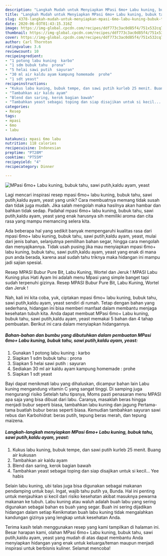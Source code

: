 ```yaml
---
description: "Langkah Mudah untuk Menyiapkan MPasi 6mo+ Labu kuning, bubuk tahu, sawi putih,kaldu ayam, yeast Anti Gagal"
title: "Langkah Mudah untuk Menyiapkan MPasi 6mo+ Labu kuning, bubuk tahu, sawi putih,kaldu ayam, yeast Anti Gagal"
slug: 4378-langkah-mudah-untuk-menyiapkan-mpasi-6mo-labu-kuning-bubuk-tahu-sawi-putih-kaldu-ayam-yeast-anti-gagal
date: 2020-06-03T01:43:15.316Z
image: https://img-global.cpcdn.com/recipes/ddf773c3ac0d85f4/751x532cq70/mpasi-6mo-labu-kuning-bubuk-tahu-sawi-putihkaldu-ayam-yeast-foto-resep-utama.jpg
thumbnail: https://img-global.cpcdn.com/recipes/ddf773c3ac0d85f4/751x532cq70/mpasi-6mo-labu-kuning-bubuk-tahu-sawi-putihkaldu-ayam-yeast-foto-resep-utama.jpg
cover: https://img-global.cpcdn.com/recipes/ddf773c3ac0d85f4/751x532cq70/mpasi-6mo-labu-kuning-bubuk-tahu-sawi-putihkaldu-ayam-yeast-foto-resep-utama.jpg
author: Carl Thornton
ratingvalue: 3.6
reviewcount: 10
recipeingredient:
- "1 potong labu kuning  karbo"
- "1 sdm bubuk tahu  prona"
- "5 helai sawi putih  sayuran"
- "30 ml air kaldu ayam kampung homemade  prohe"
- "1 sdt yeast"
recipeinstructions:
- "Kukus labu kuning, bubuk tempe, dan sawi putih kurleb 25 menit. Buang air kukusan"
- "Tambahkan air kaldu ayam"
- "Blend dan saring, kerok bagian bawah"
- "Tambahkan yeast sebagai toping dan siap disajikan untuk si kecil... Yee habis"
categories:
- Resep
tags:
- mpasi
- 6mo
- labu

katakunci: mpasi 6mo labu 
nutrition: 118 calories
recipecuisine: Indonesian
preptime: "PT28M"
cooktime: "PT55M"
recipeyield: "4"
recipecategory: Dinner

---
```



![MPasi 6mo+ Labu kuning, bubuk tahu, sawi putih,kaldu ayam, yeast](https://img-global.cpcdn.com/recipes/ddf773c3ac0d85f4/751x532cq70/mpasi-6mo-labu-kuning-bubuk-tahu-sawi-putihkaldu-ayam-yeast-foto-resep-utama.jpg)

Lagi mencari inspirasi resep mpasi 6mo+ labu kuning, bubuk tahu, sawi putih,kaldu ayam, yeast yang unik? Cara membuatnya memang tidak susah dan tidak juga mudah. Jika salah mengolah maka hasilnya akan hambar dan bahkan tidak sedap. Padahal mpasi 6mo+ labu kuning, bubuk tahu, sawi putih,kaldu ayam, yeast yang enak harusnya sih memiliki aroma dan cita rasa yang mampu memancing selera kita.

Ada beberapa hal yang sedikit banyak mempengaruhi kualitas rasa dari mpasi 6mo+ labu kuning, bubuk tahu, sawi putih,kaldu ayam, yeast, mulai dari jenis bahan, selanjutnya pemilihan bahan segar, hingga cara mengolah dan menyajikannya. Tidak usah pusing jika mau menyiapkan mpasi 6mo+ labu kuning, bubuk tahu, sawi putih,kaldu ayam, yeast yang enak di mana pun anda berada, karena asal sudah tahu triknya maka hidangan ini mampu jadi sajian spesial.

Resep MPASI Bubur Pure Bit, Labu Kuning, Wortel dan Jeruk ! MPASI Labu Kuning plus Hati Ayam Ini adalah menu Mpasi yang simple banget tapi sudah terpenuhi gizinya. Resep MPASI Bubur Pure Bit, Labu Kuning, Wortel dan Jeruk !


Nah, kali ini kita coba, yuk, ciptakan mpasi 6mo+ labu kuning, bubuk tahu, sawi putih,kaldu ayam, yeast sendiri di rumah. Tetap dengan bahan yang sederhana, hidangan ini bisa memberi manfaat dalam membantu menjaga kesehatan tubuh kita. Anda dapat membuat MPasi 6mo+ Labu kuning, bubuk tahu, sawi putih,kaldu ayam, yeast memakai 5 bahan dan 4 tahap pembuatan. Berikut ini cara dalam menyiapkan hidangannya.

<!--inarticleads1-->

##### Bahan-bahan dan bumbu yang dibutuhkan dalam pembuatan MPasi 6mo+ Labu kuning, bubuk tahu, sawi putih,kaldu ayam, yeast:

1. Gunakan 1 potong labu kuning : karbo
1. Siapkan 1 sdm bubuk tahu : prona
1. Siapkan 5 helai sawi putih : sayuran
1. Sediakan 30 ml air kaldu ayam kampung homemade : prohe
1. Siapkan 1 sdt yeast


Bayi dapat menikmati labu yang dihaluskan, dicampur bahan lain Labu kuning mengandung vitamin C yang sangat tinggi. Di samping juga mengurangi risiko Setelah tahu tipsnya, Moms pasti penasaran menu MPASI apa saja yang bisa dibuat dari labu. Caranya, masaklah beras hingga menjadi bubur seperti biasa, tambahkan labu kuning dan jagung Pertama-tama buatlah bubur beras seperti biasa. Kemudian tambahkan sayuran sawi rebus dan Karbohidrat: beras putih, tepung beras merah, dan tepung maizena. 

<!--inarticleads2-->

##### Langkah-langkah menyiapkan MPasi 6mo+ Labu kuning, bubuk tahu, sawi putih,kaldu ayam, yeast:

1. Kukus labu kuning, bubuk tempe, dan sawi putih kurleb 25 menit. Buang air kukusan
1. Tambahkan air kaldu ayam
1. Blend dan saring, kerok bagian bawah
1. Tambahkan yeast sebagai toping dan siap disajikan untuk si kecil... Yee habis


Selain labu kuning, ubi talas juga bisa digunakan sebagai makanan pendamping untuk bayi. Ingat, wajib tahu putih ya, Bunda. Hal ini penting untuk menjauhkan si kecil dari risiko kesehatan akibat masuknya pewarna makanan ke tubuh. Labu kuning atau waluh adalah buah labu yang sering digunakan sebagai bahan es buah yang segar. Buah ini sering dijadikan hidangan dalam setiap Kenikmatan buah labu kuning tidak mengalahkan kandungan gizinya yang lengkap untuk kesehatan Anda. 

Terima kasih telah menggunakan resep yang kami tampilkan di halaman ini. Besar harapan kami, olahan MPasi 6mo+ Labu kuning, bubuk tahu, sawi putih,kaldu ayam, yeast yang mudah di atas dapat membantu Anda menyiapkan hidangan yang enak untuk keluarga/teman maupun menjadi inspirasi untuk berbisnis kuliner. Selamat mencoba!
